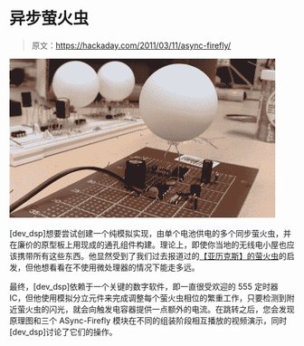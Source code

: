 # 异步萤火虫

> 原文：<https://hackaday.com/2011/03/11/async-firefly/>

![](img/9e530d8e8b8cdb0d7c99a4ad88d7aa4e.png "async-firefly")

[dev_dsp]想要尝试创建一个纯模拟实现，由单个电池供电的多个同步萤火虫，并在廉价的原型板上用现成的通孔组件构建。理论上，即使你当地的无线电小屋也应该携带所有这些东西。他显然受到了我们过去报道过的[【亚历克斯】的萤火虫](http://hackaday.com/2009/06/25/64-synchronizing-fireflies/)的启发，但他想看看在不使用微处理器的情况下能走多远。

最终，[dev_dsp]依赖于一个关键的数字软件，即一直很受欢迎的 555 定时器 IC，但他使用模拟分立元件来完成调整每个萤火虫相位的繁重工作，只要检测到附近萤火虫的闪光，就会向触发电容器提供一点额外的电流。在跳转之后，您会发现原理图和三个 ASync-Firefly 模块在不同的组装阶段相互播放的视频演示，同时[dev_dsp]讨论了它们的操作。